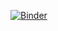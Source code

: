 [![Binder](https://mybinder.org/badge_logo.svg)](https://mybinder.org/v2/gh/MarcosP7635/binder_julia_test/HEAD)
